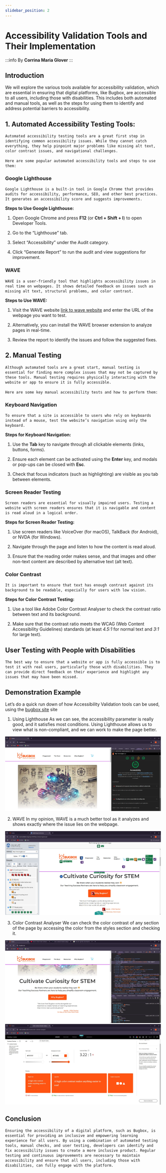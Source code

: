 ```yaml
---
slidebar_position: 2
---
```

# Accessibility Validation Tools and Their Implementation 

:::info
By **Corrina Maria Glover**
:::

## Introduction 

We will explore the various tools available for accessibility validation, which are essential in ensuring that digital platforms, like Bugbox, are accessible to all users, including those with disabilities. This includes both automated and manual tools, as well as the steps for using them to identify and address potential barriers to accessibility. 

## 1. Automated Accessibility Testing Tools: 
    Automated accessibility testing tools are a great first step in identifying common accessibility issues. While they cannot catch everything, they help pinpoint major problems like missing alt text, color contrast issues, and navigational challenges. 

    Here are some popular automated accessibility tools and steps to use them:

### Google Lighthouse 
    Google Lighthouse is a built-in tool in Google Chrome that provides audits for accessibility, performance, SEO, and other best practices. It generates an accessibility score and suggests improvements. 

**Steps to Use Google Lighthouse:**

1. Open Google Chrome and press **F12** (or **Ctrl + Shift + I**) to open Developer Tools. 

2. Go to the “Lighthouse” tab. 

3. Select “Accessibility” under the Audit category. 

4. Click “Generate Report” to run the audit and view suggestions for improvement. 

### WAVE 
    WAVE is a user-friendly tool that highlights accessibility issues in real time on webpages. It shows detailed feedback on issues such as missing alt text, structural problems, and color contrast. 

**Steps to Use WAVE:**

1. Visit the WAVE website [link to wave website](https://wave.webaim.org/) and enter the URL of the webpage you want to test. 

2. Alternatively, you can install the WAVE browser extension to analyze pages in real-time. 

3. Review the report to identify the issues and follow the suggested fixes. 

## 2. **Manual Testing** 

    Although automated tools are a great start, manual testing is essential for finding more complex issues that may not be captured by these tools. Manual testing requires physically interacting with the website or app to ensure it is fully accessible. 

    Here are some key manual accessibility tests and how to perform them: 

### Keyboard Navigation 
    To ensure that a site is accessible to users who rely on keyboards instead of a mouse, test the website’s navigation using only the keyboard. 

**Steps for Keyboard Navigation:** 

1. Use the **Tab** key to navigate through all clickable elements (links, buttons, forms). 

2. Ensure each element can be activated using the **Enter** key, and modals or pop-ups can be closed with **Esc**. 

3. Check that focus indicators (such as highlighting) are visible as you tab between elements. 

### Screen Reader Testing 
    Screen readers are essential for visually impaired users. Testing a website with screen readers ensures that it is navigable and content is read aloud in a logical order. 

**Steps for Screen Reader Testing:** 

1. Use screen readers like VoiceOver (for macOS), TalkBack (for Android), or NVDA (for Windows). 

2. Navigate through the page and listen to how the content is read aloud. 

3. Ensure that the reading order makes sense, and that images and other non-text content are described by alternative text (alt text). 

### Color Contrast 
    It is important to ensure that text has enough contrast against its background to be readable, especially for users with low vision. 

**Steps for Color Contrast Testing:** 

1. Use a tool like Adobe Color Contrast Analyser to check the contrast ratio between text and its background. 

2. Make sure that the contrast ratio meets the WCAG (Web Content Accessibility Guidelines) standards (at least *4.5:1* for normal text and *3:1* for large text). 

## User Testing with People with Disabilities 

    The best way to ensure that a website or app is fully accessible is to test it with real users, particularly those with disabilities. They can provide direct feedback on their experience and highlight any issues that may have been missed. 

 

## Demonstration Example 

Let’s do a quick run down of how Accessibility Validation tools can be used, using the [bugbox site](https://www.bugbox.au/) site 

1. Using Lighthouse 
    As we can see, the accessibility parameter is really good, and it satisfies most conditions. Using Lighthouse allows us to view what is non-compliant, and we can work to make the page better.

![Google Lighthouse image](google-lighthouse.jpeg)

2. WAVE 
    In my opinion, WAVE is a much better tool as it analyzes and shows exactly where the issue lies on the webpage.

![Wave image](wave.jpeg)

3. Color Contrast Analyser 
    We can check the color contrast of any section of the page by accessing the color from the styles section and checking it.

![Color Contrast Checker 1](color-checker-1.jpeg)
![Color Contrast Checker 2](color-checker-2.jpeg)


## Conclusion 

    Ensuring the accessibility of a digital platform, such as Bugbox, is essential for providing an inclusive and empowering learning experience for all users. By using a combination of automated testing tools, manual checks, and user testing, developers can identify and fix accessibility issues to create a more inclusive product. Regular testing and continuous improvements are necessary to maintain accessibility and ensure that all users, including those with disabilities, can fully engage with the platform. 
